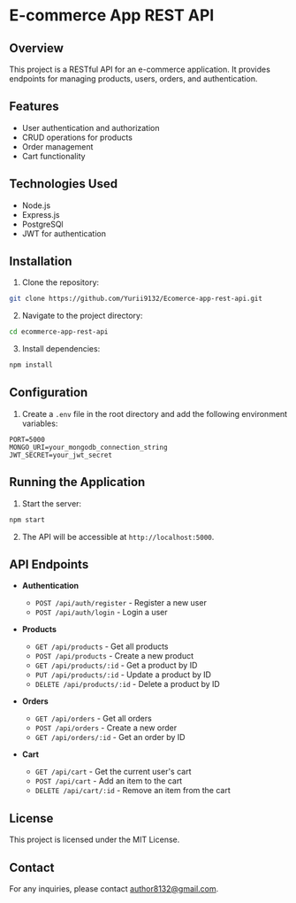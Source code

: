 # E-commerce App REST API

## Overview
This project is a RESTful API for an e-commerce application. It provides endpoints for managing products, users, orders, and authentication.

## Features
- User authentication and authorization
- CRUD operations for products
- Order management
- Cart functionality

## Technologies Used
- Node.js
- Express.js
- PostgreSQl
- JWT for authentication

## Installation
1. Clone the repository:
  ```bash
  git clone https://github.com/Yurii9132/Ecomerce-app-rest-api.git
  ```
2. Navigate to the project directory:
  ```bash
  cd ecommerce-app-rest-api
  ```
3. Install dependencies:
  ```bash
  npm install
  ```

## Configuration
1. Create a `.env` file in the root directory and add the following environment variables:
  ```env
  PORT=5000
  MONGO_URI=your_mongodb_connection_string
  JWT_SECRET=your_jwt_secret
  ```

## Running the Application
1. Start the server:
  ```bash
  npm start
  ```
2. The API will be accessible at `http://localhost:5000`.

## API Endpoints
- **Authentication**
  - `POST /api/auth/register` - Register a new user
  - `POST /api/auth/login` - Login a user

- **Products**
  - `GET /api/products` - Get all products
  - `POST /api/products` - Create a new product
  - `GET /api/products/:id` - Get a product by ID
  - `PUT /api/products/:id` - Update a product by ID
  - `DELETE /api/products/:id` - Delete a product by ID

- **Orders**
  - `GET /api/orders` - Get all orders
  - `POST /api/orders` - Create a new order
  - `GET /api/orders/:id` - Get an order by ID

- **Cart**
  - `GET /api/cart` - Get the current user's cart
  - `POST /api/cart` - Add an item to the cart
  - `DELETE /api/cart/:id` - Remove an item from the cart

## License
This project is licensed under the MIT License.

## Contact
For any inquiries, please contact [author8132@gmail.com](mailto:author8132@gmail.com).